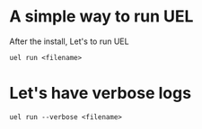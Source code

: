 # A simple way to run UEL

After the install, Let's to run UEL

```
uel run <filename>
```

# Let's have verbose logs

```
uel run --verbose <filename>
```
